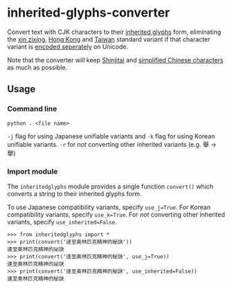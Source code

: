 # inherited-glyphs-converter
 Convert text with CJK characters to their [inherited glyphs](https://en.wikipedia.org/wiki/Jiu_zixing) form, eliminating the [xin zixing](https://en.wikipedia.org/wiki/Xin_zixing), [Hong Kong](https://en.wikipedia.org/wiki/List_of_Graphemes_of_Commonly-Used_Chinese_Characters) and [Taiwan](https://en.wikipedia.org/wiki/Standard_Form_of_National_Characters) standard variant if that character variant is [encoded seperately](https://en.wikipedia.org/wiki/CJK_Unified_Ideographs#CJK_Unified_Ideographs) on Unicode.
 
 Note that the converter will keep [Shinjitai](https://en.wikipedia.org/wiki/Shinjitai) and [simplified Chinese characters](https://en.wikipedia.org/wiki/Simplified_Chinese_characters) as much as possible.
 
 ## Usage
 
 ### Command line
 
	python . <file name>
 `-j` flag for using Japanese unifiable variants and `-k` flag for using Korean unifiable variants. `-r` for _not_ converting other inherited variants (e.g. 舉 → 擧)
 
 ### Import module
 The `inheritedglyphs` module provides a single function `convert()` which converts a string to their inherited glyphs form.
 
 To use Japanese compatibility variants, specify `use_j=True`. For Korean compatibility variants, specify `use_k=True`. For _not_ converting other inherited variants, specify `use_inherited=False`.
 
    >>> from inheritedglyphs import *
    >>> print(convert('逹至奥林匹克精神的秘訣'))
    達至奧林匹克精神的祕訣
    >>> print(convert('逹至奥林匹克精神的秘訣', use_j=True))
    達至奧林匹克精神的祕訣
	>>> print(convert('逹至奥林匹克精神的秘訣', use_inherited=False))
    達至奧林匹克精神的秘訣
	